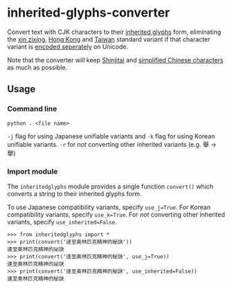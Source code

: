 # inherited-glyphs-converter
 Convert text with CJK characters to their [inherited glyphs](https://en.wikipedia.org/wiki/Jiu_zixing) form, eliminating the [xin zixing](https://en.wikipedia.org/wiki/Xin_zixing), [Hong Kong](https://en.wikipedia.org/wiki/List_of_Graphemes_of_Commonly-Used_Chinese_Characters) and [Taiwan](https://en.wikipedia.org/wiki/Standard_Form_of_National_Characters) standard variant if that character variant is [encoded seperately](https://en.wikipedia.org/wiki/CJK_Unified_Ideographs#CJK_Unified_Ideographs) on Unicode.
 
 Note that the converter will keep [Shinjitai](https://en.wikipedia.org/wiki/Shinjitai) and [simplified Chinese characters](https://en.wikipedia.org/wiki/Simplified_Chinese_characters) as much as possible.
 
 ## Usage
 
 ### Command line
 
	python . <file name>
 `-j` flag for using Japanese unifiable variants and `-k` flag for using Korean unifiable variants. `-r` for _not_ converting other inherited variants (e.g. 舉 → 擧)
 
 ### Import module
 The `inheritedglyphs` module provides a single function `convert()` which converts a string to their inherited glyphs form.
 
 To use Japanese compatibility variants, specify `use_j=True`. For Korean compatibility variants, specify `use_k=True`. For _not_ converting other inherited variants, specify `use_inherited=False`.
 
    >>> from inheritedglyphs import *
    >>> print(convert('逹至奥林匹克精神的秘訣'))
    達至奧林匹克精神的祕訣
    >>> print(convert('逹至奥林匹克精神的秘訣', use_j=True))
    達至奧林匹克精神的祕訣
	>>> print(convert('逹至奥林匹克精神的秘訣', use_inherited=False))
    達至奧林匹克精神的秘訣
	